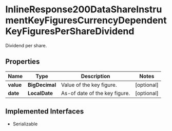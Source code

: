

# InlineResponse200DataShareInstrumentKeyFiguresCurrencyDependentKeyFiguresPerShareDividend

Dividend per share.

## Properties

Name | Type | Description | Notes
------------ | ------------- | ------------- | -------------
**value** | **BigDecimal** | Value of the key figure. |  [optional]
**date** | **LocalDate** | As-of date of the key figure. |  [optional]


## Implemented Interfaces

* Serializable


